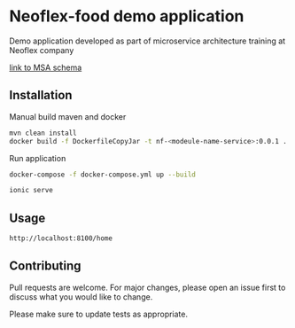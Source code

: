 # Neoflex-food demo application

Demo application developed as part of microservice architecture training at Neoflex company

[link to MSA schema](https://miro.com/app/board/uXjVOd7LGZE=/?invite_link_id=860322798548)

## Installation
Manual build maven and docker
```bash
mvn clean install
docker build -f DockerfileCopyJar -t nf-<modeule-name-service>:0.0.1 .
```

Run application
```bash
docker-compose -f docker-compose.yml up --build

ionic serve
```

## Usage

```bash
http://localhost:8100/home
```

## Contributing
Pull requests are welcome. For major changes, please open an issue first to discuss what you would like to change.

Please make sure to update tests as appropriate.

##
